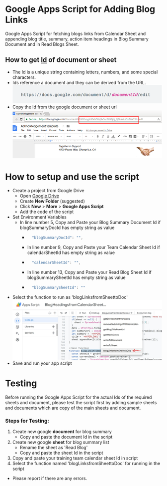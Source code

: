 # Google Apps Script for Adding Blog Links
Google Apps Script for fetching blogs links from Calendar Sheet and appending blog title, summary, action item headings in Blog Summary Document and in Read Blogs Sheet.

## How to get [Id](https://developers.google.com/docs/api/how-tos/overview#document_id) of document or sheet
- The Id is a unique string containing letters, numbers, and some special characters. 
- Ids reference a document and they can be derived from the URL.
![Id of Document](Images/Id.png)
- Copy the Id from the google document or sheet url
![How to get Id](Images/document_or_sheet_ID.png)


# How to setup and use the script
- Create a project from Google Drive
  - Open [Google Drive](https://drive.google.com/)
  - Create **New Folder** (suggested)
  - Click **New** > **More** > **Google Apps Script**
  - Add the code of the script
- Set Environment Variables
  - In line number 5, Copy and Paste your Blog Summary Document Id if blogSummaryDocId has empty string as value
    - ```javascript
        "blogSummaryDocId": "",
        ```
    - In line number 9, Copy and Paste your Team Calendar Sheet Id if calendarSheetId has empty string as value
    - ```javascript
        "calendarSheetId": "",
        ```
    - In line number 13, Copy and Paste your Read Blog Sheet Id if blogSummarySheetId has empty string as value
    - ```javascript
        "blogSummarySheetId": ""
        ```
- Select the function to run as 'blogLinksfromSheettoDoc'
![Select the main function](Images/function_to_run.jpeg)
- Save and run your app script

# Testing 
Before running the Google Apps Script for the actual Ids of the required sheets and document, please test the script first by adding sample sheets and documents which are copy of the main sheets and document.

### Steps for Testing:
1. Create new google **document** for blog summary
    - Copy and paste the document Id in the script
2. Create new google **sheet** for blog summary list
    - Rename the sheet as 'Read Blog'
    - Copy and paste the sheet Id in the script
3. Copy and paste your training team calendar sheet Id in script
4. Select the function named 'blogLinksfromSheettoDoc' for running in the script

- Please report if there are any errors.
